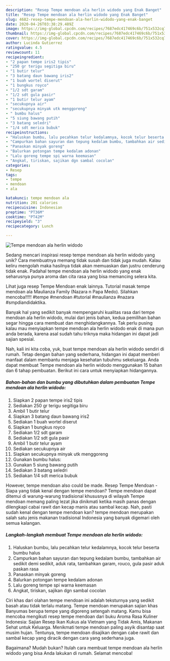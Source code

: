 ```yaml
---
description: "Resep Tempe mendoan ala herlin widodo yang Enak Banget"
title: "Resep Tempe mendoan ala herlin widodo yang Enak Banget"
slug: 4682-resep-tempe-mendoan-ala-herlin-widodo-yang-enak-banget
date: 2020-04-26T03:38:29.489Z
image: https://img-global.cpcdn.com/recipes/7687edc417469c6b/751x532cq70/tempe-mendoan-ala-herlin-widodo-foto-resep-utama.jpg
thumbnail: https://img-global.cpcdn.com/recipes/7687edc417469c6b/751x532cq70/tempe-mendoan-ala-herlin-widodo-foto-resep-utama.jpg
cover: https://img-global.cpcdn.com/recipes/7687edc417469c6b/751x532cq70/tempe-mendoan-ala-herlin-widodo-foto-resep-utama.jpg
author: Lucinda Gutierrez
ratingvalue: 4.5
reviewcount: 11
recipeingredient:
- "2 papan tempe iris2 tipis"
- "250 gr terigu segitiga biru"
- "1 butir telur"
- "3 batang daun bawang iris2"
- "1 buah wortel diserut"
- "1 bungkus royco"
- "1/2 sdt garam"
- "1/2 sdt gula pasir"
- "1 butir telur ayam"
- "secukupnya air"
- "secukupnya minyak utk menggoreng"
- " bumbu halus"
- "5 siung bawang putih"
- "3 batang seledri"
- "1/4 sdt merica bubuk"
recipeinstructions:
- "Haluskan bumbu, lalu pecahkan telur kedalamnya, kocok telur beserta bumbu halus"
- "Campurkan bahan sayuran dan tepung kedalam bumbu, tambahkan air sedikit demi sedikit, aduk rata, tambahkan garam, rouco, gula pasir aduk paskan rasa"
- "Panaskan minyak goreng"
- "Balurkan potongan tempe kedalam adonan"
- "Lalu goreng tempe spi warna keemasan"
- "Angkat, tiriskan, sajikan dgn sambal cocolan"
categories:
- Resep
tags:
- tempe
- mendoan
- ala

katakunci: tempe mendoan ala 
nutrition: 201 calories
recipecuisine: Indonesian
preptime: "PT36M"
cooktime: "PT42M"
recipeyield: "3"
recipecategory: Lunch

---
```



![Tempe mendoan ala herlin widodo](https://img-global.cpcdn.com/recipes/7687edc417469c6b/751x532cq70/tempe-mendoan-ala-herlin-widodo-foto-resep-utama.jpg)

Sedang mencari inspirasi resep tempe mendoan ala herlin widodo yang unik? Cara membuatnya memang tidak susah dan tidak juga mudah. Kalau keliru mengolah maka hasilnya tidak akan memuaskan dan justru cenderung tidak enak. Padahal tempe mendoan ala herlin widodo yang enak seharusnya punya aroma dan cita rasa yang bisa memancing selera kita.

Lihat juga resep Tempe Mendoan enak lainnya. Tutorial masak tempe mendoan ala Maulianza Family (Nazara n Papa Medo). Silahkan mencoba!!!!! #tempe #mendoan #tutorial #maulianza #nazara #smpdiandidaktika.

Banyak hal yang sedikit banyak mempengaruhi kualitas rasa dari tempe mendoan ala herlin widodo, mulai dari jenis bahan, kedua pemilihan bahan segar hingga cara membuat dan menghidangkannya. Tak perlu pusing kalau mau menyiapkan tempe mendoan ala herlin widodo enak di mana pun anda berada, karena asal sudah tahu triknya maka hidangan ini dapat jadi sajian spesial.


Nah, kali ini kita coba, yuk, buat tempe mendoan ala herlin widodo sendiri di rumah. Tetap dengan bahan yang sederhana, hidangan ini dapat memberi manfaat dalam membantu menjaga kesehatan tubuhmu sekeluarga. Anda dapat membuat Tempe mendoan ala herlin widodo menggunakan 15 bahan dan 6 tahap pembuatan. Berikut ini cara untuk menyiapkan hidangannya.

<!--inarticleads1-->

##### Bahan-bahan dan bumbu yang dibutuhkan dalam pembuatan Tempe mendoan ala herlin widodo:

1. Siapkan 2 papan tempe iris2 tipis
1. Sediakan 250 gr terigu segitiga biru
1. Ambil 1 butir telur
1. Siapkan 3 batang daun bawang iris2
1. Sediakan 1 buah wortel diserut
1. Siapkan 1 bungkus royco
1. Sediakan 1/2 sdt garam
1. Sediakan 1/2 sdt gula pasir
1. Ambil 1 butir telur ayam
1. Sediakan secukupnya air
1. Siapkan secukupnya minyak utk menggoreng
1. Gunakan  bumbu halus:
1. Gunakan 5 siung bawang putih
1. Sediakan 3 batang seledri
1. Sediakan 1/4 sdt merica bubuk


However, tempe mendoan also could be made. Resep Tempe Mendoan - Siapa yang tidak kenal dengan tempe mendoan? Tempe mendoan dapat ditemui di warung-warung tradisional khususnya di wilayah Tempe mendoan memang paling lezat jika dinikmati ketika masih panas dengan dilengkapi cabai rawit dan kecap manis atau sambal kecap. Nah, pasti sudah kenal dengan tempe mendoan kan? tempe mendoan merupakan salah satu jenis makanan tradisional Indonesia yang banyak digemari oleh semua kalangan. 

<!--inarticleads2-->

##### Langkah-langkah membuat Tempe mendoan ala herlin widodo:

1. Haluskan bumbu, lalu pecahkan telur kedalamnya, kocok telur beserta bumbu halus
1. Campurkan bahan sayuran dan tepung kedalam bumbu, tambahkan air sedikit demi sedikit, aduk rata, tambahkan garam, rouco, gula pasir aduk paskan rasa
1. Panaskan minyak goreng
1. Balurkan potongan tempe kedalam adonan
1. Lalu goreng tempe spi warna keemasan
1. Angkat, tiriskan, sajikan dgn sambal cocolan


Ciri khas dari olahan tempe mendoan ini adalah teksturnya yang sedikit basah atau tidak terlalu matang. Tempe mendoan merupakan sajian khas Banyumas berupa tempe yang digoreng setengah matang. Kamu bisa mencoba mengikuti resep tempe mendoan dari buku Aroma Rasa Kuliner Indonesia: Sajian Resep Ikan Kukus ala Vietnam yang Tidak Amis, Makanan Sehat untuk Keluarga. Menikmati tempe mendoan paling asyik disantap saat musim hujan. Tentunya, tempe mendoan disajikan dengan cabe rawit dan sambal kecap yang diracik dengan cara yang sederhana juga. 

Bagaimana? Mudah bukan? Itulah cara membuat tempe mendoan ala herlin widodo yang bisa Anda lakukan di rumah. Selamat mencoba!
